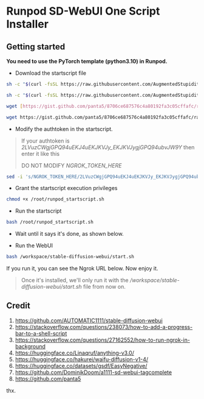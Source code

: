 # Runpod SD-WebUI One Script Installer

## Getting started

**You need to use the PyTorch template (python3.10) in Runpod.**

* Download the startscript file

```bash
sh -c "$(curl -fsSL https://raw.githubusercontent.com/AugmentedStupidity/runpod-sd-script/main/runpod_sd_webui_startscript.sh)"
```
```bash
sh -c "$(curl -fsSL https://raw.githubusercontent.com/AugmentedStupidity/runpod-sd-script/main/text-setup.sh)"
```


```bash
wget [https://gist.github.com/panta5/8706ce687576c4a80192fa3c05cffafc/raw/runpod_sd_webui_startscript.sh](https://raw.githubusercontent.com/AugmentedStupidity/runpod-sd-script/main/runpod_sd_webui_startscript.sh) -O /root/runpod.sh && chmod +x /root/runpod.sh && sed -i 's/NGROK_TOKEN_HERE/blablabla/g' /root/runpod.sh && bash /root/runpod.sh
```

```bash
wget https://gist.github.com/panta5/8706ce687576c4a80192fa3c05cffafc/raw/runpod_sd_webui_startscript.sh -O /root/runpod_startscript.sh
```

* Modify the authtoken in the startscript.

> If your authtoken is *2LVuzCWgjGPQ94uEKJ4uEKJKVJy\_EKJKVJygjGPQ94ubvJW9Y* then enter it like this
>
> DO NOT MODIFY *NGROK_TOKEN_HERE*

```bash
sed -i 's/NGROK_TOKEN_HERE/2LVuzCWgjGPQ94uEKJ4uEKJKVJy_EKJKVJygjGPQ94ubvJW9Y/g' /root/runpod_startscript.sh
```

* Grant the startscript execution privileges

```bash
chmod +x /root/runpod_startscript.sh
```

* Run the startscript

```bash
bash /root/runpod_startscript.sh
```

* Wait until it says it's done, as shown below.



* Run the WebUI

```bash
bash /workspace/stable-diffusion-webui/start.sh
```

If you run it, you can see the Ngrok URL below.
Now enjoy it.

> Once it's installed, we'll only run it with the */workspace/stable-diffusion-webui/start.sh* file from now on.




## Credit

1. https://github.com/AUTOMATIC1111/stable-diffusion-webui
2. https://stackoverflow.com/questions/238073/how-to-add-a-progress-bar-to-a-shell-script
3. https://stackoverflow.com/questions/27162552/how-to-run-ngrok-in-background
4. https://huggingface.co/Linaqruf/anything-v3.0/
5. https://huggingface.co/hakurei/waifu-diffusion-v1-4/
6. https://huggingface.co/datasets/gsdf/EasyNegative/
7. https://github.com/DominikDoom/a1111-sd-webui-tagcomplete
8. https://github.com/panta5

thx.
